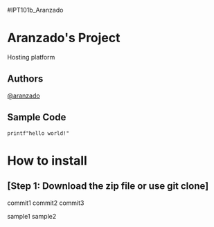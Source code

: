  #IPT101b_Aranzado 
 # Aranzado's Project
  Hosting platform 
 ## Authors
  [@aranzado](https://GitHub.com/ryl07)
 ## Sample Code
  `printf"hello world!"`

# How to install
## [Step 1: Download the zip file or use git clone]

commit1
commit2
commit3

sample1
sample2